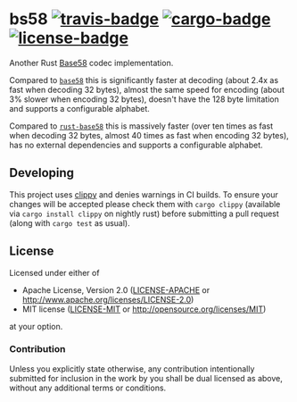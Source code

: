 # bs58 [![travis-badge][]][travis] [![cargo-badge][]][cargo] [![license-badge][]][license]

Another Rust [Base58][] codec implementation.

Compared to [`base58`][] this is significantly faster at decoding (about
2.4x as fast when decoding 32 bytes), almost the same speed for encoding
(about 3% slower when encoding 32 bytes), doesn't have the 128 byte
limitation and supports a configurable alphabet.

Compared to [`rust-base58`][] this is massively faster (over ten times as
fast when decoding 32 bytes, almost 40 times as fast when encoding 32
bytes), has no external dependencies and supports a configurable alphabet.

## Developing

This project uses [clippy][] and denies warnings in CI builds. To ensure your
changes will be accepted please check them with `cargo clippy` (available via
`cargo install clippy` on nightly rust) before submitting a pull request (along
with `cargo test` as usual).

## License

Licensed under either of

 * Apache License, Version 2.0 ([LICENSE-APACHE](LICENSE-APACHE) or http://www.apache.org/licenses/LICENSE-2.0)
 * MIT license ([LICENSE-MIT](LICENSE-MIT) or http://opensource.org/licenses/MIT)

at your option.

### Contribution

Unless you explicitly state otherwise, any contribution intentionally submitted
for inclusion in the work by you shall be dual licensed as above, without any
additional terms or conditions.

[travis-badge]: https://img.shields.io/travis/mycorrhiza/bs58-rs/master.svg?style=flat-square
[travis]: https://travis-ci.org/mycorrhiza/bs58-rs
[cargo-badge]: https://img.shields.io/crates/v/bs58.svg?style=flat-square
[cargo]: https://crates.io/crates/bs58
[license-badge]: https://img.shields.io/badge/license-MIT/Apache--2.0-lightgray.svg?style=flat-square
[license]: #license

[Base58]: https://en.wikipedia.org/wiki/Base58
[`base58`]: https://github.com/debris/base58
[`rust-base58`]: https://github.com/nham/rust-base58
[clippy]: https://github.com/Manishearth/rust-clippy
